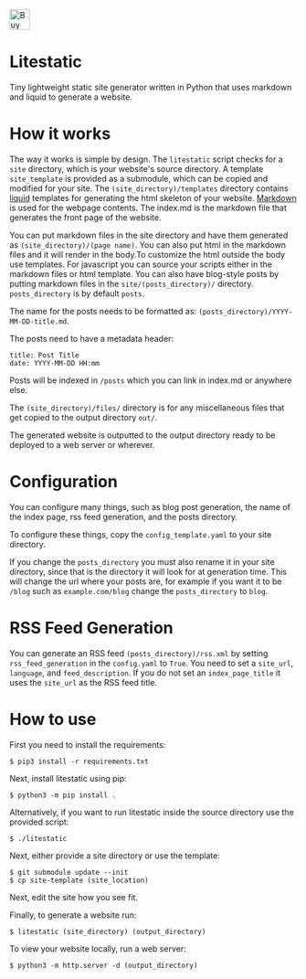 <a href='https://ko-fi.com/S6S2A9XRF' target='_blank'><img height='36' style='border:0px;height:36px;' src='https://storage.ko-fi.com/cdn/kofi6.png?v=6' border='0' alt='Buy Me a Coffee at ko-fi.com' /></a>

# Litestatic
Tiny lightweight static site generator written in Python that uses markdown and liquid to generate a website.

# How it works
The way it works is simple by design. The `litestatic` script checks for a `site` directory, which is your website's source directory. A template `site_template` is provided as a submodule, which can be copied and modified for your site. The `(site_directory)/templates` directory contains [liquid](https://shopify.github.io/liquid/) templates for generating the html skeleton of your website. [Markdown](https://www.markdownguide.org/) is used for the webpage contents. The index.md is the markdown file that generates the front page of the website.

You can put markdown files in the site directory and have them generated as `(site_directory)/(page name)`. You can also put html in the markdown files and it will render in the body.To customize the html outside the body use templates. For javascript you can source your scripts either in the markdown files or html template. You can also have blog-style posts by putting markdown files in the `site/(posts_directory)/` directory. `posts_directory` is by default `posts`.

The name for the posts needs to be formatted as: `(posts_directory)/YYYY-MM-DD-title.md`.

The posts need to have a metadata header:
```
title: Post Title
date: YYYY-MM-DD HH:mm
```

Posts will be indexed in `/posts` which you can link in index.md or anywhere else.

The `(site_directory)/files/` directory is for any miscellaneous files that get copied to the output directory `out/`.

The generated website is outputted to the output directory ready to be deployed to a web server or wherever.

# Configuration
You can configure many things, such as blog post generation, the name of the index page, rss feed generation, and the posts directory.

To configure these things, copy the `config_template.yaml` to your site directory.

If you change the `posts_directory` you must also rename it in your site directory, since that is the directory it will look for at generation time. This will change the url where your posts are, for example if you want it to be `/blog` such as `example.com/blog` change the `posts_directory` to `blog`.

# RSS Feed Generation
You can generate an RSS feed `(posts_directory)/rss.xml` by setting `rss_feed_generation` in the `config.yaml` to `True`. You need to set a `site_url`, `language`, and `feed_description`. If you do not set an `index_page_title` it uses the `site_url` as the RSS feed title.

# How to use
First you need to install the requirements:
```
$ pip3 install -r requirements.txt
```

Next, install litestatic using pip:
```
$ python3 -m pip install .
```

Alternatively, if you want to run litestatic inside the source directory use the provided script:
```
$ ./litestatic
```

Next, either provide a site directory or use the template:
```
$ git submodule update --init
$ cp site-template (site_location)
```

Next, edit the site how you see fit.

Finally, to generate a website run:
```
$ litestatic (site_directory) (output_directory)
```

To view your website locally, run a web server:
```
$ python3 -m http.server -d (output_directory)
```

